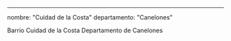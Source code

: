 ---
nombre: "Cuidad de la Costa"
departamento: "Canelones"

Barrio Cuidad de la Costa
Departamento de Canelones

